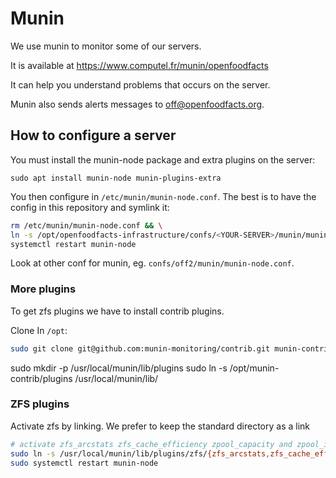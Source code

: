 # Munin

We use munin to monitor some of our servers.

It is available at https://www.computel.fr/munin/openfoodfacts

It can help you understand problems that occurs on the server.

Munin also sends alerts messages to off@openfoodfacts.org.

## How to configure a server

You must install the munin-node package and extra plugins on the server:

```
sudo apt install munin-node munin-plugins-extra
```

You then configure in `/etc/munin/munin-node.conf`.
The best is to have the config in this repository and symlink it:
```bash
rm /etc/munin/munin-node.conf && \
ln -s /opt/openfoodfacts-infrastructure/confs/<YOUR-SERVER>/munin/munin-node.conf /etc/munin/
systemctl restart munin-node
```


Look at other conf for munin, eg. `confs/off2/munin/munin-node.conf`.

### More plugins

To get zfs plugins we have to install contrib plugins.

Clone In `/opt`:
```bash
sudo git clone git@github.com:munin-monitoring/contrib.git munin-contrib
```

sudo mkdir -p /usr/local/munin/lib/plugins
sudo ln -s /opt/munin-contrib/plugins /usr/local/munin/lib/


### ZFS plugins



Activate zfs by linking. We prefer to keep the standard directory as a link
```bash
# activate zfs_arcstats zfs_cache_efficiency zpool_capacity and zpool_iostat
sudo ln -s /usr/local/munin/lib/plugins/zfs/{zfs_arcstats,zfs_cache_efficiency,zpool_capacity,zpool_iostat} /etc/munin/plugins/
sudo systemctl restart munin-node
```
